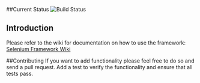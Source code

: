 ##Current Status ![Build Status](https://travis-ci.org/nvonop/SeleniumFramework.png?branch=master)

## Introduction
Please refer to the wiki for documentation on how to use the framework:  [Selenium Framework Wiki](https://github.com/nvonop/SeleniumFramework/wiki)
 
 
##Contributing
If you want to add functionality please feel free to do so and send a pull request.  Add a test to verify the functionality and ensure that all tests pass.

